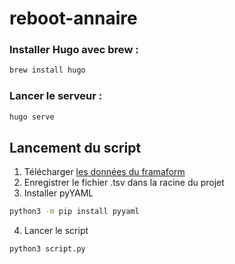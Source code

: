 # reboot-annaire

### Installer Hugo avec brew :
```bash
brew install hugo
```

### Lancer le serveur :
```bash
hugo serve
```

## Lancement du script

1. Télécharger [les données du framaform](https://framaforms.org/node/547650/webform-results/download)
2. Enregistrer le fichier .tsv dans la racine du projet
3. Installer pyYAML 
```bash 
python3 -m pip install pyyaml
```
4. Lancer le script
```bash
python3 script.py
```
